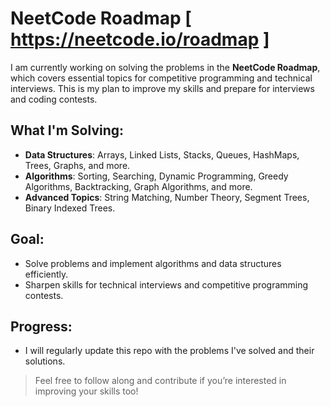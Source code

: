 # NeetCode Roadmap [ https://neetcode.io/roadmap ]

I am currently working on solving the problems in the **NeetCode Roadmap**, which covers essential topics for competitive programming and technical interviews. This is my plan to improve my skills and prepare for interviews and coding contests.

## What I'm Solving:
- **Data Structures**: Arrays, Linked Lists, Stacks, Queues, HashMaps, Trees, Graphs, and more.
- **Algorithms**: Sorting, Searching, Dynamic Programming, Greedy Algorithms, Backtracking, Graph Algorithms, and more.
- **Advanced Topics**: String Matching, Number Theory, Segment Trees, Binary Indexed Trees.

## Goal:
- Solve problems and implement algorithms and data structures efficiently.
- Sharpen skills for technical interviews and competitive programming contests.

## Progress:
- I will regularly update this repo with the problems I've solved and their solutions.


> Feel free to follow along and contribute if you’re interested in improving your skills too!
